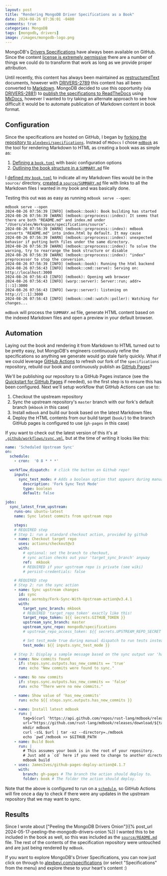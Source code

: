 ```yaml
---
layout: post
title: "Rendering MongoDB Driver Specifications as a Book"
date: 2024-08-26 07:36:01 -0400
comments: true
categories: MongoDB
tags: [mongodb, drivers]
image: /images/mongodb-logo.png
---
```


MongoDB's [Drivers Specifications](https://github.com/mongodb/specifications) have always been available on GitHub. Since the content [license is extremely permissive](https://creativecommons.org/licenses/by-nc-sa/3.0/us/) there are a number of things we could do to transform that work as long as we provide proper attribution.

Until recently, this content has always been maintained as [restructuredText](https://docutils.sourceforge.io/rst.html) documents, however with [DRIVERS-2789](https://jira.mongodb.org/browse/DRIVERS-2789) this content has all been converted to [Markdown](https://daringfireball.net/projects/markdown/). MongoDB decided to use this opportunity (via [DRIVERS-2881](https://jira.mongodb.org/browse/DRIVERS-2881)) to [publish the specifications to ReadTheDocs](https://specifications.readthedocs.io/en/latest/) using [MkDocs](https://docs.readthedocs.io/en/stable/intro/getting-started-with-mkdocs.html), however I wanted to try taking an alternate approach to see how difficult it would be to automate publication of Markdown content in book format.

## Configuration

Since the specifications are hosted on GitHub, I began by [forking the repository to `alexbevi/specifications`](https://github.com/alexbevi/specifications). Instead of `MkDocs` I chose [`mdBook`](https://rust-lang.github.io/mdBook/) as the tool for rendering Markdown to HTML as creating a book was as simple as:

1. [Defining a `book.toml`](https://rust-lang.github.io/mdBook/guide/creating.html#booktoml) with basic configuration options
2. [Outlining the book structure in a `SUMMARY.md`](https://rust-lang.github.io/mdBook/guide/creating.html#summarymd) file

I [defined my `book.toml`](https://raw.githubusercontent.com/alexbevi/specifications/mkbook/book.toml) to indicate all my Markdown files would be in the `source/` directory, [created a `source/SUMMARY.md`](https://raw.githubusercontent.com/alexbevi/specifications/mkbook/source/SUMMARY.md) file with links to all the Markdown files I wanted in my book and was basically done.

Testing this out was as easy as running `mdbook serve --open`:

```
mdbook serve --open
2024-08-26 07:56:39 [INFO] (mdbook::book): Book building has started
2024-08-26 07:56:39 [WARN] (mdbook::preprocess::index): It seems that there are both "README.md" and index.md under "/Users/alex/Workspace/specifications/source".
2024-08-26 07:56:39 [WARN] (mdbook::preprocess::index): mdbook converts "README.md" into index.html by default. It may cause
2024-08-26 07:56:39 [WARN] (mdbook::preprocess::index): unexpected behavior if putting both files under the same directory.
2024-08-26 07:56:39 [WARN] (mdbook::preprocess::index): To solve the warning, try to rearrange the book structure or disable
2024-08-26 07:56:39 [WARN] (mdbook::preprocess::index): "index" preprocessor to stop the conversion.
2024-08-26 07:56:39 [INFO] (mdbook::book): Running the html backend
2024-08-26 07:56:43 [INFO] (mdbook::cmd::serve): Serving on: http://localhost:3000
2024-08-26 07:56:43 [INFO] (mdbook): Opening web browser
2024-08-26 07:56:43 [INFO] (warp::server): Server::run; addr=[::1]:3000
2024-08-26 07:56:43 [INFO] (warp::server): listening on http://[::1]:3000
2024-08-26 07:56:43 [INFO] (mdbook::cmd::watch::poller): Watching for changes...
```

`mdBook` will process the `SUMMARY.md` file, generate HTML content based on the indexed Markdown files and open a preview in your default browser.

## Automation

Laying out the book and rendering it from Markdown to HTML turned out to be pretty easy, but MongoDB's engineers continuously refine the specifications so anything we generate would go stale fairly quickly. What if we could leverage [GitHub Actions](https://docs.github.com/en/actions) to refresh our fork of the `specifications` repository, rebuild our book and continuously publish as [GitHub Pages](https://pages.github.com/)?

We'll be publishing our repository to a GitHub Pages instance (see the [Quickstart for GitHub Pages](https://docs.github.com/en/pages/quickstart) if needed), so the first step is to ensure this has been configured. Next we'll setup workflow that GitHub Actions can use to:

1. Checkout the upstream repository
2. Sync the upstream repository's `master` branch with our fork's default branch (`mkbook` in this case)
3. Install `mdbook` and build our book based on the latest Markdown files
4. Deploy the HTML contents from our build target (`book/`) to the branch GitHub pages is configured to use (`gh-pages` in this case)

If you want to check out the latest version of this it's at [`.github/workflows/sync.yml`](https://raw.githubusercontent.com/alexbevi/specifications/mkbook/.github/workflows/sync.yml), but at the time of writing it looks like this:

```yaml
name: 'Scheduled Upstream Sync'
on:
  schedule:
    - cron:  '0 8 * * *'

  workflow_dispatch:  # click the button on Github repo!
    inputs:
      sync_test_mode: # Adds a boolean option that appears during manual workflow run for easy test mode config
        description: 'Fork Sync Test Mode'
        type: boolean
        default: false

jobs:
  sync_latest_from_upstream:
    runs-on: ubuntu-latest
    name: Sync latest commits from upstream repo

    steps:
    # REQUIRED step
    # Step 1: run a standard checkout action, provided by github
    - name: Checkout target repo
      uses: actions/checkout@v3
      with:
        # optional: set the branch to checkout,
        # sync action checks out your 'target_sync_branch' anyway
        ref:  mkbook
        # REQUIRED if your upstream repo is private (see wiki)
        # persist-credentials: false

    # REQUIRED step
    # Step 2: run the sync action
    - name: Sync upstream changes
      id: sync
      uses: aormsby/Fork-Sync-With-Upstream-action@v3.4.1
      with:
        target_sync_branch: mkbook
        # REQUIRED 'target_repo_token' exactly like this!
        target_repo_token: ${{ secrets.GITHUB_TOKEN }}
        upstream_sync_branch: master
        upstream_sync_repo: mongodb/specifications
        # upstream_repo_access_token: ${{ secrets.UPSTREAM_REPO_SECRET }}

        # Set test_mode true during manual dispatch to run tests instead of the true action!!
        test_mode: ${{ inputs.sync_test_mode }}

    # Step 3: Display a sample message based on the sync output var 'has_new_commits'
    - name: New commits found
      if: steps.sync.outputs.has_new_commits == 'true'
      run: echo "New commits were found to sync."

    - name: No new commits
      if: steps.sync.outputs.has_new_commits == 'false'
      run: echo "There were no new commits."

    - name: Show value of 'has_new_commits'
      run: echo ${{ steps.sync.outputs.has_new_commits }}

    - name: Install latest mdbook
      run: |
        tag=$(curl 'https://api.github.com/repos/rust-lang/mdbook/releases/latest' | jq -r '.tag_name')
        url="https://github.com/rust-lang/mdbook/releases/download/${tag}/mdbook-${tag}-x86_64-unknown-linux-gnu.tar.gz"
        mkdir mdbook
        curl -sSL $url | tar -xz --directory=./mdbook
        echo `pwd`/mdbook >> $GITHUB_PATH
    - name: Build Book
      run: |
        # This assumes your book is in the root of your repository.
        # Just add a `cd` here if you need to change to another directory.
        mdbook build
    - uses: JamesIves/github-pages-deploy-action@4.1.7
      with:
        branch: gh-pages # The branch the action should deploy to.
        folder: book # The folder the action should deploy.
```

Note that the above is configured to run on a [`schedule`](https://docs.github.com/en/actions/writing-workflows/choosing-when-your-workflow-runs/events-that-trigger-workflows#schedule), so GitHub Actions will fire once a day to check if there were any updates in the upstream repository that we may want to sync.

## Results

Since I wrote about ["Peeling the MongoDB Drivers Onion"]({% post_url 2024-05-17-peeling-the-mongodb-drivers-onion %}) I wanted this to be included in the book as well, so this was included as the [`source/README.md`](https://github.com/alexbevi/specifications/blob/mkbook/source/README.md) file. The rest of the contents of the specification repository were untouched and are just being rendered by `mdBook`.

If you want to explore MongoDB's Driver Specifications, you can now just click on through to [alexbevi.com/specifications](https://alexbevi.com/specifications/) (or select "Specifications" from the menu) and explore these to your heart's content :)

